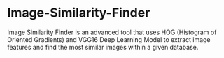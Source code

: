 # Image-Similarity-Finder
Image Similarity Finder is an advanced tool that uses HOG (Histogram of Oriented Gradients) and VGG16 Deep Learning Model to extract image features and find the most similar images within a given database.
